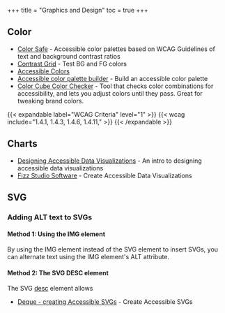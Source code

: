 +++
title = "Graphics and Design"
toc = true
+++

## Color

-	[Color Safe](http://colorsafe.co/) - Accessible color palettes based on WCAG Guidelines of text and background contrast ratios
-	[Contrast Grid](https://contrast-grid.eightshapes.com/?background-colors=&foreground-colors=%23FFFFFF%2C%20White%0D%0A%23F2F2F2%0D%0A%23DDDDDD%0D%0A%23CCCCCC%0D%0A%23888888%0D%0A%23404040%2C%20Charcoal%0D%0A%23000000%2C%20Black%0D%0A%232F78C5%2C%20Effective%20on%20Extremes%0D%0A%230F60B6%2C%20Effective%20on%20Lights%0D%0A%23398EEA%2C%20Ineffective%0D%0A&es-color-form__tile-size=compact) - Test BG and FG colors
-	[Accessible Colors](https://accessible-colors.com/)
-	[Accessible color palette builder](https://toolness.github.io/accessible-color-matrix/) - Build an accessible color palette
-	[Color Cube Color Checker](https://oomphinc.github.io/colorcube/) - Tool that checks color combinations for accessibility, and lets you adjust colors until they pass. Great for tweaking brand colors.

{{< expandable label="WCAG Criteria" level="1" >}}
{{< wcag include="1.4.1, 1.4.3, 1.4.6, 1.4.11," >}}
{{< /expandable >}}


## Charts

-	[Designing Accessible Data Visualizations](https://fossheim.io/writing/posts/accessible-dataviz-design/) - An intro to designing accessible data visualizations
-	[Fizz Studio Software](https://fizz.studio/) - Create Accessible Data Visualizations 

## SVG

### Adding ALT text to SVGs

#### Method 1: Using the IMG element

By using the IMG element instead of the SVG element to insert SVGs, you can alternate text using the IMG element's ALT attribute.

#### Method 2: The SVG DESC element

The SVG [desc](https://developer.mozilla.org/en-US/docs/Web/SVG/Element/desc) element allows 

-	[Deque - creating Accessible SVGs](https://www.deque.com/blog/creating-accessible-svgs/) - Create Accessible SVGs 




